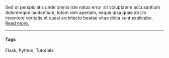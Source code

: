Sed ut perspiciatis unde omnis iste natus error sit voluptatem 
accusantium doloremque laudantium, totam rem aperiam, eaque 
ipsa quae ab illo inventore veritatis et quasi architecto 
beatae vitae dicta sunt explicabo. [Read more.](https://www.lipsum.com/)

---

#### Tags

Flask, Python, Tutorials
